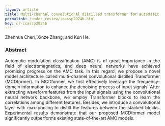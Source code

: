 ```yaml
---
layout: article
title: Multi-channel convolutional distilled transformer for automatic modulation recognition
permalink: /under_review/icassp2024b.html
key: ur-icassp2024b
---
```

Zhenhua Chen, Xinze Zhang,  and Kun He.

<!--more-->

### Abstract

<div style="text-align: justify"   markdown='1'>
Automatic modulation classification (AMC) is of great importance in the field of electromagnetics, and deep neural networks have achieved promising progress on the AMC task. In this regard, we propose a novel model architecture called multi-channel convolutional distilled Transformer (MCDformer). In MCDformer, we first effectively leverage the frequency-domain information to enhance the denoising process of input signals. After extracting waveform features from the input signals using the convolutional neural network backbone, we employ Transformer blocks to learn the correlations among different features. Besides, we introduce a convolutional layer with max-pooling to distill the features between the stacked blocks. Experimental results demonstrate that our proposed MCDformer model significantly outperforms existing state-of-the-art AMC models.

</div>